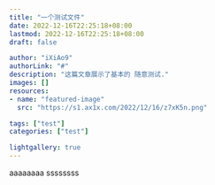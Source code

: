 ```yaml
---
title: "一个测试文件"
date: 2022-12-16T22:25:18+08:00
lastmod: 2022-12-16T22:25:18+08:00 
draft: false

author: "iXiAo9"
authorLink: "#"
description: "这篇文章展示了基本的 随意测试."
images: []
resources:
- name: "featured-image"
  src: "https://s1.ax1x.com/2022/12/16/z7xK5n.png"

tags: ["test"]
categories: ["test"]

lightgallery: true
---
```

aaaaaaaa
ssssssss


